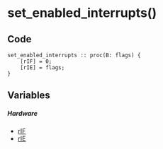 # set_enabled_interrupts()

## Code
```
set_enabled_interrupts :: proc(B: flags) {
	[rIF] = 0;
	[rIE] = flags;
}
```
## Variables
##### Hardware
- [rIF](variables/hardware/rIF.md)
- [rIE](variables/hardware/rIE.md)